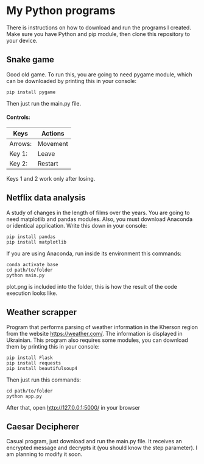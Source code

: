 # My Python programs
There is instructions on how to download and run the programs I created. Make sure you have Python and pip module, then clone this repository to your device.

## Snake game
Good old game. To run this, you are going to need pygame module, which can be downloaded by printing this in your console:

```console
pip install pygame
```

Then just run the main.py file.

#### Controls:

| Keys    | Actions  |
|---------|----------|
| Arrows: | Movement |
| Key 1:  | Leave    |
| Key 2:  | Restart  |

Keys 1 and 2 work only after losing.

## Netflix data analysis
A study of changes in the length of films over the years. You are going to need matplotlib and pandas modules. Also, you must download Anaconda or identical application. Write this down in your console:

```console
pip install pandas
pip install matplotlib
```

If you are using Anaconda, run inside its environment this commands:

```console
conda activate base
cd path/to/folder
python main.py
```

plot.png is included into the folder, this is how the result of the code execution looks like.

## Weather scrapper
Program that performs parsing of weather information in the Kherson region from the website https://weather.com/. The information is displayed in Ukrainian.
This program also requires some modules, you can download them by printing this in your console:

```console
pip install Flask
pip install requests
pip install beautifulsoup4
```

Then just run this commands:

```console
cd path/to/folder
python app.py
```

After that, open http://127.0.0.1:5000/ in your browser

## Caesar Decipherer
Casual program, just download and run the main.py file. It receives an encrypted message and decrypts it (you should know the step parameter). I am planning to modify it soon.
